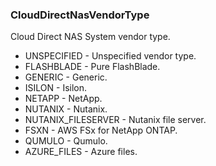 ### CloudDirectNasVendorType
Cloud Direct NAS System vendor type.

- UNSPECIFIED - Unspecified vendor type.
- FLASHBLADE - Pure FlashBlade.
- GENERIC - Generic.
- ISILON - Isilon.
- NETAPP - NetApp.
- NUTANIX - Nutanix.
- NUTANIX_FILESERVER - Nutanix file server.
- FSXN - AWS FSx for NetApp ONTAP.
- QUMULO - Qumulo.
- AZURE_FILES - Azure files.

